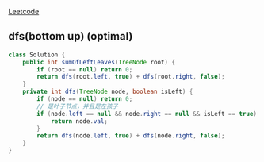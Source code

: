 [Leetcode](https://leetcode.com/problems/sum-of-left-leaves/)

## dfs(bottom up) (optimal)
```java
class Solution {
    public int sumOfLeftLeaves(TreeNode root) {
        if (root == null) return 0;
        return dfs(root.left, true) + dfs(root.right, false);
    }
    private int dfs(TreeNode node, boolean isLeft) {
        if (node == null) return 0;
        // 是叶子节点，并且是左孩子
        if (node.left == null && node.right == null && isLeft == true) {
            return node.val;
        }
        return dfs(node.left, true) + dfs(node.right, false);
    }
}
```
